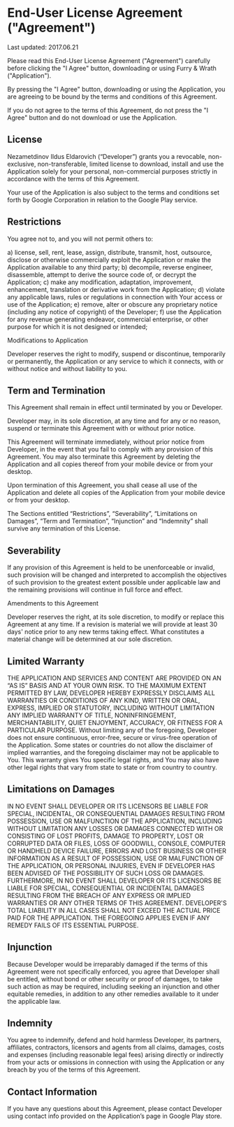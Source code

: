 # End-User License Agreement ("Agreement")

Last updated: 2017.06.21

Please read this End-User License Agreement ("Agreement") carefully before clicking the "I Agree" button, downloading or using Furry & Wrath ("Application").

By pressing the "I Agree" button, downloading or using the Application, you are agreeing to be bound by the terms and conditions of this Agreement.

If you do not agree to the terms of this Agreement, do not press the "I Agree" button and do not download or use the Application.

## License

Nezametdinov Ildus Eldarovich (“Developer”) grants you a revocable, non-exclusive, non-transferable, limited license to download, install and use the Application solely for your personal, non-commercial purposes strictly in accordance with the terms of this Agreement.

Your use of the Application is also subject to the terms and conditions set forth by Google Corporation in relation to the Google Play service.

## Restrictions

You agree not to, and you will not permit others to:

a) license, sell, rent, lease, assign, distribute, transmit, host, outsource, disclose or otherwise commercially exploit the Application or make the Application available to any third party;
b) decompile, reverse engineer, disassemble, attempt to derive the source code of, or decrypt the Application;
c) make any modification, adaptation, improvement, enhancement, translation or derivative work from the Application;
d) violate any applicable laws, rules or regulations in connection with Your access or use of the Application;
e) remove, alter or obscure any proprietary notice (including any notice of copyright) of the Developer;
f) use the Application for any revenue generating endeavor, commercial enterprise, or other purpose for which it is not designed or intended;

Modifications to Application

Developer reserves the right to modify, suspend or discontinue, temporarily or permanently, the Application or any service to which it connects, with or without notice and without liability to you.

## Term and Termination

This Agreement shall remain in effect until terminated by you or Developer.

Developer may, in its sole discretion, at any time and for any or no reason, suspend or terminate this Agreement with or without prior notice.

This Agreement will terminate immediately, without prior notice from Developer, in the event that you fail to comply with any provision of this Agreement. You may also terminate this Agreement by deleting the Application and all copies thereof from your mobile device or from your desktop.

Upon termination of this Agreement, you shall cease all use of the Application and delete all copies of the Application from your mobile device or from your desktop.

The Sections entitled “Restrictions”, “Severability”, “Limitations on Damages”, “Term and Termination”, “Injunction” and “Indemnity” shall survive any termination of this License.

## Severability

If any provision of this Agreement is held to be unenforceable or invalid, such provision will be changed and interpreted to accomplish the objectives of such provision to the greatest extent possible under applicable law and the remaining provisions will continue in full force and effect.

Amendments to this Agreement

Developer reserves the right, at its sole discretion, to modify or replace this Agreement at any time. If a revision is material we will provide at least 30 days' notice prior to any new terms taking effect. What constitutes a material change will be determined at our sole discretion.

## Limited Warranty

THE APPLICATION AND SERVICES AND CONTENT ARE PROVIDED ON AN “AS IS” BASIS AND AT YOUR OWN RISK. TO THE MAXIMUM EXTENT PERMITTED BY LAW, DEVELOPER HEREBY EXPRESSLY DISCLAIMS ALL WARRANTIES OR CONDITIONS OF ANY KIND, WRITTEN OR ORAL, EXPRESS, IMPLIED OR STATUTORY, INCLUDING WITHOUT LIMITATION ANY IMPLIED WARRANTY OF TITLE, NONINFRINGEMENT, MERCHANTABILITY, QUIET ENJOYMENT, ACCURACY, OR FITNESS FOR A PARTICULAR PURPOSE.
Without limiting any of the foregoing, Developer does not ensure continuous, error-free, secure or virus-free operation of the Application. Some states or countries do not allow the disclaimer of implied warranties, and the foregoing disclaimer may not be applicable to You. This warranty gives You specific legal rights, and You may also have other legal rights that vary from state to state or from country to country.

## Limitations on Damages

IN NO EVENT SHALL DEVELOPER OR ITS LICENSORS BE LIABLE FOR SPECIAL, INCIDENTAL, OR CONSEQUENTIAL DAMAGES RESULTING FROM POSSESSION, USE OR MALFUNCTION OF THE APPLICATION, INCLUDING WITHOUT LIMITATION ANY LOSSES OR DAMAGES CONNECTED WITH OR CONSISTING OF LOST PROFITS, DAMAGE TO PROPERTY, LOST OR CORRUPTED DATA OR FILES, LOSS OF GOODWILL, CONSOLE, COMPUTER OR HANDHELD DEVICE FAILURE, ERRORS AND LOST BUSINESS OR OTHER INFORMATION AS A RESULT OF POSSESSION, USE OR MALFUNCTION OF THE APPLICATION, OR PERSONAL INJURIES, EVEN IF DEVELOPER HAS BEEN ADVISED OF THE POSSIBILITY OF SUCH LOSS OR DAMAGES. FURTHERMORE, IN NO EVENT SHALL DEVELOPER OR ITS LICENSORS BE LIABLE FOR SPECIAL, CONSEQUENTIAL OR INCIDENTAL DAMAGES RESULTING FROM THE BREACH OF ANY EXPRESS OR IMPLIED WARRANTIES OR ANY OTHER TERMS OF THIS AGREEMENT. DEVELOPER'S TOTAL LIABILITY IN ALL CASES SHALL NOT EXCEED THE ACTUAL PRICE PAID FOR THE APPLICATION. THE FOREGOING APPLIES EVEN IF ANY REMEDY FAILS OF ITS ESSENTIAL PURPOSE.

## Injunction

Because Developer would be irreparably damaged if the terms of this Agreement were not specifically enforced, you agree that Developer shall be entitled, without bond or other security or proof of damages, to take such action as may be required, including seeking an injunction and other equitable remedies, in addition to any other remedies available to it under the applicable law.

## Indemnity

You agree to indemnify, defend and hold harmless Developer, its partners, affiliates, contractors, licensors and agents from all claims, damages, costs and expenses (including reasonable legal fees) arising directly or indirectly from your acts or omissions in connection with using the Application or any breach by you of the terms of this Agreement.

## Contact Information

If you have any questions about this Agreement, please contact Developer using contact info provided on the Application’s page in Google Play store.
